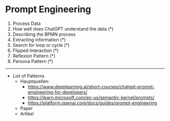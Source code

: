 # Prompt Engineering

1. Process Data
2. How well does ChatGPT understand the data (\*)
3. Describing the BPMN process
4. Extracting information (\*)
5. Search for loop or cycle (\*)
6. Flipped Interaction (\*)
7. Reflexion Pattern (\*)
8. Persona Pattern (\*)

---

- List of Patterns
  - Hauptquellen:
    - https://www.deeplearning.ai/short-courses/chatgpt-prompt-engineering-for-developers/
    - https://learn.microsoft.com/en-us/semantic-kernel/prompts/
    - https://platform.openai.com/docs/guides/prompt-engineering
  - Paper
  - Artikel
